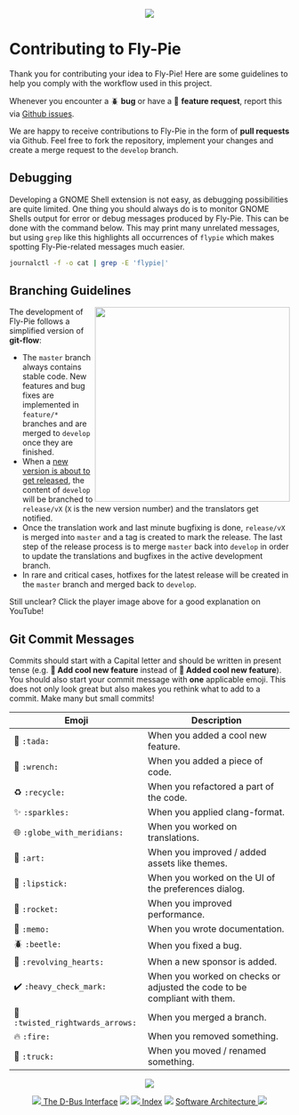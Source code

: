 <p align="center">
  <img src ="pics/banner-02.jpg" />
</p>

# Contributing to Fly-Pie

Thank you for contributing your idea to Fly-Pie! Here are some guidelines to help you comply with the workflow used in this project.

Whenever you encounter a :beetle: **bug** or have a :tada: **feature request**,
report this via [Github issues](https://github.com/schneegans/fly-pie/issues).

We are happy to receive contributions to Fly-Pie in the form of **pull requests** via Github.
Feel free to fork the repository, implement your changes and create a merge request to the `develop` branch.

## Debugging

Developing a GNOME Shell extension is not easy, as debugging possibilities are quite limited. One thing you should always do is to monitor GNOME Shells output for error or debug messages produced by Fly-Pie. This can be done with the command below. This may print many unrelated messages, but using `grep` like this highlights all occurrences of `flypie` which makes spotting Fly-Pie-related messages much easier.

```bash
journalctl -f -o cat | grep -E 'flypie|'
```

## Branching Guidelines

<a href="https://www.youtube.com/watch?v=1SXpE08hvGs"><img align="right" width="350px" src ="pics/player2.jpg" /></a>

The development of Fly-Pie follows a simplified version of **git-flow**:

* The `master` branch always contains stable code.
New features and bug fixes are implemented in `feature/*` branches and are merged to `develop` once they are finished.
* When a [new version is about to get released](release-management.md), the content of `develop` will be branched to `release/vX` (`X` is the new version number) and the translators get notified.
* Once the translation work and last minute bugfixing is done, `release/vX` is merged into `master` and a tag is created to mark the release. The last step of the release process is to merge `master` back into `develop` in order to update the translations and bugfixes in the active development branch.
* In rare and critical cases, hotfixes for the latest release will be created in the `master` branch and merged back to `develop`.

Still unclear? Click the player image above for a good explanation on YouTube!

## Git Commit Messages

Commits should start with a Capital letter and should be written in present tense (e.g. __:tada: Add cool new feature__ instead of __:tada: Added cool new feature__).
You should also start your commit message with **one** applicable emoji.
This does not only look great but also makes you rethink what to add to a commit. Make many but small commits!

Emoji | Description
------|------------
:tada: `:tada:` | When you added a cool new feature.
:wrench: `:wrench:` | When you added a piece of code.
:recycle: `:recycle:` | When you refactored a part of the code.
:sparkles: `:sparkles:` | When you applied clang-format.
:globe_with_meridians: `:globe_with_meridians:` | When you worked on translations.
:art: `:art:` | When you improved / added assets like themes.
:lipstick: `:lipstick:` | When you worked on the UI of the preferences dialog.
:rocket: `:rocket:` | When you improved performance.
:memo: `:memo:` | When you wrote documentation.
:beetle: `:beetle:` | When you fixed a bug.
:revolving_hearts: `:revolving_hearts:` | When a new sponsor is added.
:heavy_check_mark: `:heavy_check_mark:` | When you worked on checks or adjusted the code to be compliant with them.
:twisted_rightwards_arrows: `:twisted_rightwards_arrows:` | When you merged a branch.
:fire: `:fire:` | When you removed something.
:truck: `:truck:` | When you moved / renamed something.

<p align="center"><img src ="pics/hr.svg" /></p>

<p align="center">
  <a href="dbus-interface.md"><img src ="pics/left-arrow.png"/> The D-Bus Interface</a>
  <img src="pics/nav-space.svg"/>
  <a href="../README.md#getting-started"><img src ="pics/home.png"/> Index</a>
  <img src="pics/nav-space.svg"/>
  <a href="software-architecture.md">Software Architecture <img src ="pics/right-arrow.png"/></a>
</p>
